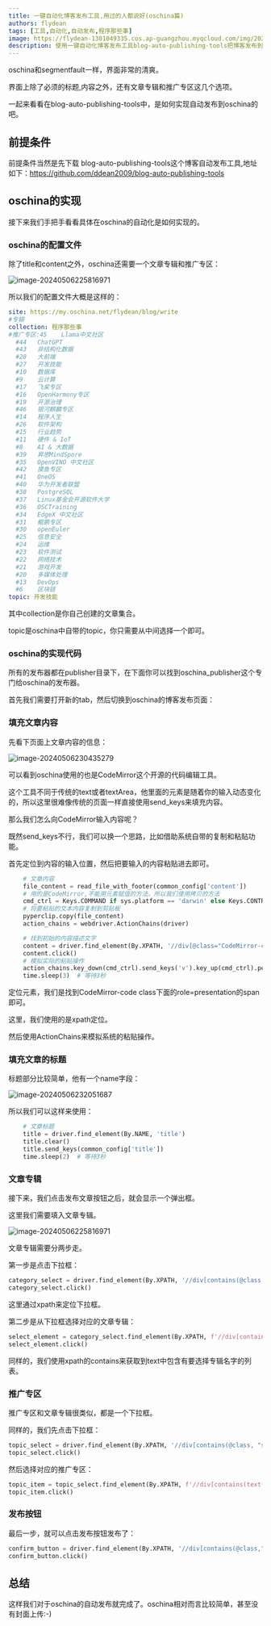 ```yaml
---
title: 一键自动化博客发布工具,用过的人都说好(oschina篇)
authors: flydean
tags: [工具,自动化,自动发布,程序那些事]
image: https://flydean-1301049335.cos.ap-guangzhou.myqcloud.com/img/202405062258801.png
description: 使用一键自动化博客发布工具blog-auto-publishing-tools把博客发布到oschina上。
---
```


oschina和segmentfault一样，界面非常的清爽。

界面上除了必须的标题,内容之外，还有文章专辑和推广专区这几个选项。

一起来看看在blog-auto-publishing-tools中，是如何实现自动发布到oschina的吧。

## 前提条件

前提条件当然是先下载 blog-auto-publishing-tools这个博客自动发布工具,地址如下：https://github.com/ddean2009/blog-auto-publishing-tools

## oschina的实现

接下来我们手把手看看具体在oschina的自动化是如何实现的。

### oschina的配置文件

除了title和content之外，oschina还需要一个文章专辑和推广专区：

![image-20240506225816971](https://flydean-1301049335.cos.ap-guangzhou.myqcloud.com/img/202405062258801.png)

所以我们的配置文件大概是这样的：

```yaml
site: https://my.oschina.net/flydean/blog/write
#专辑
collection: 程序那些事
#推广专区:45	Llama中文社区
  #44	ChatGPT
  #43	非结构化数据
  #28	大前端
  #27	开发技能
  #10	数据库
  #9	云计算
  #17	飞桨专区
  #16	OpenHarmony专区
  #19	开源治理
  #46	银河麒麟专区
  #14	程序人生
  #26	软件架构
  #15	行业趋势
  #11	硬件 & IoT
  #8	AI & 大数据
  #39	昇思MindSpore
  #35	OpenVINO 中文社区
  #42	摸鱼专区
  #41	OneOS
  #40	华为开发者联盟
  #38	PostgreSQL
  #37	Linux基金会开源软件大学
  #36	OSCTraining
  #34	EdgeX 中文社区
  #31	鲲鹏专区
  #30	openEuler
  #25	信息安全
  #24	运维
  #23	软件测试
  #22	网络技术
  #21	游戏开发
  #20	多媒体处理
  #13	DevOps
  #6	区块链
topic: 开发技能
```

其中collection是你自己创建的文章集合。

topic是oschina中自带的topic，你只需要从中间选择一个即可。

### oschina的实现代码

所有的发布器都在publisher目录下，在下面你可以找到oschina_publisher这个专门给oschina的发布器。

首先我们需要打开新的tab，然后切换到oschina的博客发布页面：

### 填充文章内容

先看下页面上文章内容的信息：

![image-20240506230435279](https://flydean-1301049335.cos.ap-guangzhou.myqcloud.com/img/202405062304764.png)

可以看到oschina使用的也是CodeMirror这个开源的代码编辑工具。

这个工具不同于传统的text或者textArea，他里面的元素是随着你的输入动态变化的，所以这里很难像传统的页面一样直接使用send_keys来填充内容。

那么我们怎么向CodeMirror输入内容呢？

既然send_keys不行，我们可以换一个思路，比如借助系统自带的复制和粘贴功能。

首先定位到内容的输入位置，然后把要输入的内容粘贴进去即可。

```python
    # 文章内容
    file_content = read_file_with_footer(common_config['content'])
    # 用的是CodeMirror,不能用元素赋值的方法，所以我们使用拷贝的方法
    cmd_ctrl = Keys.COMMAND if sys.platform == 'darwin' else Keys.CONTROL
    # 将要粘贴的文本内容复制到剪贴板
    pyperclip.copy(file_content)
    action_chains = webdriver.ActionChains(driver)

    # 找到初始的内容描述文字
    content = driver.find_element(By.XPATH, '//div[@class="CodeMirror-code"]//span[@role="presentation"]')
    content.click()
    # 模拟实际的粘贴操作
    action_chains.key_down(cmd_ctrl).send_keys('v').key_up(cmd_ctrl).perform()
    time.sleep(3)  # 等待3秒
```

定位元素，我们是找到CodeMirror-code class下面的role=presentation的span即可。

这里，我们使用的是xpath定位。

然后使用ActionChains来模拟系统的粘贴操作。

### 填充文章的标题

标题部分比较简单，他有一个name字段：

![image-20240506232051687](https://flydean-1301049335.cos.ap-guangzhou.myqcloud.com/img/202405062320198.png)

所以我们可以这样来使用：

```python
    # 文章标题
    title = driver.find_element(By.NAME, 'title')
    title.clear()
    title.send_keys(common_config['title'])
    time.sleep(2)  # 等待3秒
```

### 文章专辑

接下来，我们点击发布文章按钮之后，就会显示一个弹出框。

这里我们需要填入文章专辑。

![image-20240506225816971](https://flydean-1301049335.cos.ap-guangzhou.myqcloud.com/img/202405062258801.png)

文章专辑需要分两步走。

第一步是点击下拉框：

```python
category_select = driver.find_element(By.XPATH, '//div[contains(@class, "selection dropdown catalog-select")]')
category_select.click()
```

这里通过xpath来定位下拉框。

第二步是从下拉框选择对应的文章专辑：

```python
select_element = category_select.find_element(By.XPATH, f'//div[contains(text(), "{collection}")]')
select_element.click()
```

同样的，我们使用xpath的contains来获取到text中包含有要选择专辑名字的列表。

### 推广专区

推广专区和文章专辑很类似，都是一个下拉框。

同样的，我们先点击下拉框：

```python
topic_select = driver.find_element(By.XPATH, '//div[contains(@class, "selection dropdown groups")]')
topic_select.click()
```

然后选择对应的推广专区：

```python
topic_item = topic_select.find_element(By.XPATH, f'//div[contains(text(), "{topic}")]')
topic_item.click()
```

### 发布按钮

最后一步，就可以点击发布按钮发布了：

```python
confirm_button = driver.find_element(By.XPATH, '//div[contains(@class,"submit button effective-button")]')
confirm_button.click()
```

## 总结

这样我们对于oschina的自动发布就完成了。oschina相对而言比较简单，甚至没有封面上传:-)
